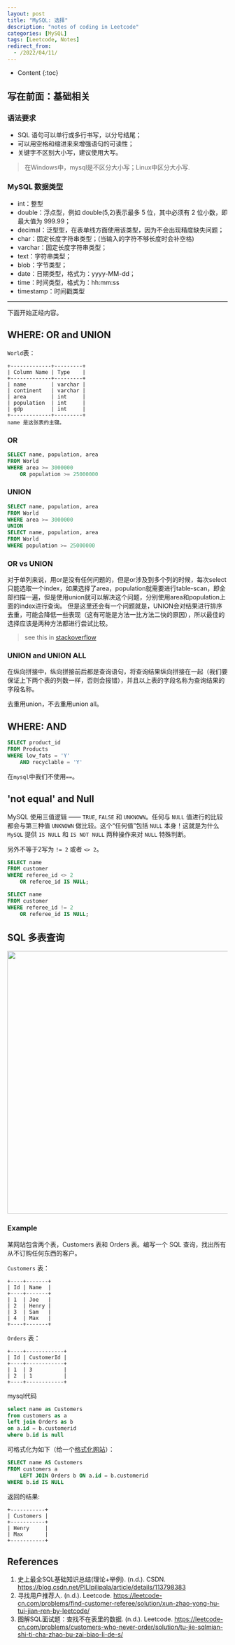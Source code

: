 ```yaml
---
layout: post
title: "MySQL: 选择"
description: "notes of coding in Leetcode"
categories: [MySQL]
tags: [Leetcode, Notes]
redirect_from:
  - /2022/04/11/
---
```


- Content
{:toc}

## 写在前面：基础相关

### 语法要求

- SQL 语句可以单行或多行书写，以分号结尾；
- 可以用空格和缩进来来增强语句的可读性；
- 关键字不区别大小写，建议使用大写。

> 在Windows中，mysql是不区分大小写；Linux中区分大小写.

### MySQL 数据类型

- int：整型
- double：浮点型，例如 double(5,2)表示最多 5 位，其中必须有 2 位小数，即最大值为 999.99；
- decimal：泛型型，在表单线方面使用该类型，因为不会出现精度缺失问题；
- char：固定长度字符串类型；(当输入的字符不够长度时会补空格)
- varchar：固定长度字符串类型；
- text：字符串类型；
- blob：字节类型；
- date：日期类型，格式为：yyyy-MM-dd；
- time：时间类型，格式为：hh:mm:ss
- timestamp：时间戳类型

---

下面开始正经内容。

## WHERE: OR and UNION

`World`表：

    +-------------+---------+
    | Column Name | Type    |
    +-------------+---------+
    | name        | varchar |
    | continent   | varchar |
    | area        | int     |
    | population  | int     |
    | gdp         | int     |
    +-------------+---------+
    name 是这张表的主键。

### OR

```sql
SELECT name, population, area
FROM World
WHERE area >= 3000000
	OR population >= 25000000
```

### UNION

```sql
SELECT name, population, area
FROM World
WHERE area >= 3000000
UNION
SELECT name, population, area
FROM World
WHERE population >= 25000000
```

### OR vs UNION

对于单列来说，用or是没有任何问题的，但是or涉及到多个列的时候，每次select只能选取一个index，如果选择了area，population就需要进行table-scan，即全部扫描一遍，但是使用union就可以解决这个问题，分别使用area和population上面的index进行查询。 但是这里还会有一个问题就是，UNION会对结果进行排序去重，可能会降低一些表现（这有可能是方法一比方法二快的原因），所以最佳的选择应该是两种方法都进行尝试比较。

> see this in [stackoverflow](https://leetcode-cn.com/link/?target=https%3A%2F%2Fstackoverflow.com%2Fquestions%2F13750475%2Fsql-performance-union-vs-or%EF%BC%89)

### UNION and UNION ALL

在纵向拼接中，纵向拼接前后都是查询语句，将查询结果纵向拼接在一起（我们要保证上下两个表的列数一样，否则会报错），并且以上表的字段名称为查询结果的字段名称。

去重用union，不去重用union all。

## WHERE: AND

```sql
SELECT product_id
FROM Products
WHERE low_fats = 'Y'
	AND recyclable = 'Y'
```

在`mysql`中我们不使用`==`。

## 'not equal' and Null

MySQL 使用三值逻辑 —— `TRUE`, `FALSE` 和 `UNKNOWN`。任何与 `NULL` 值进行的比较都会与第三种值 `UNKNOWN` 做比较。这个“任何值”包括 `NULL` 本身！这就是为什么 `MySQL` 提供 `IS NULL` 和 `IS NOT NULL` 两种操作来对 `NULL` 特殊判断。

另外不等于2写为 `!= 2` 或者 `<> 2`。

```sql
SELECT name
FROM customer
WHERE referee_id <> 2
	OR referee_id IS NULL;

SELECT name
FROM customer
WHERE referee_id != 2
	OR referee_id IS NULL;
```

## SQL 多表查询

<div align=center><img src="https://cdn.jsdelivr.net/gh/AuthurWhywait/images/20220411153034.png" width=600px/></div>

### Example

某网站包含两个表，Customers 表和 Orders 表。编写一个 SQL 查询，找出所有从不订购任何东西的客户。

`Customers` 表：

    +----+-------+
    | Id | Name  |
    +----+-------+
    | 1  | Joe   |
    | 2  | Henry |
    | 3  | Sam   |
    | 4  | Max   |
    +----+-------+

`Orders` 表：

    +----+------------+
    | Id | CustomerId |
    +----+------------+
    | 1  | 3          |
    | 2  | 1          |
    +----+------------+

mysql代码

```sql
select name as Customers
from customers as a
left join Orders as b
on a.id = b.customerid
where b.id is null
```

可格式化为如下（给一个[格式化网站](https://tool.oschina.net/codeformat/sql)）：

```sql
SELECT name AS Customers
FROM customers a
	LEFT JOIN Orders b ON a.id = b.customerid
WHERE b.id IS NULL
```

返回的结果:

    +-----------+
    | Customers |
    +-----------+
    | Henry     |
    | Max       |
    +-----------+

## References

1. 史上最全SQL基础知识总结(理论+举例). (n.d.). CSDN. https://blog.csdn.net/PILIpilipala/article/details/113798383
2. 寻找用户推荐人. (n.d.). Leetcode. https://leetcode-cn.com/problems/find-customer-referee/solution/xun-zhao-yong-hu-tui-jian-ren-by-leetcode/
3. 图解SQL面试题：查找不在表里的数据. (n.d.). Leetcode. https://leetcode-cn.com/problems/customers-who-never-order/solution/tu-jie-sqlmian-shi-ti-cha-zhao-bu-zai-biao-li-de-s/
